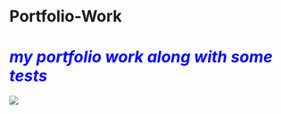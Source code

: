 # Portfolio-Work
<h1 style="color:blue"><i>my portfolio work along with some tests</i></h1>
<img src="https://www.google.com/search?q=cat&safe=strict&source=lnms&tbm=isch&sa=X&ved=0ahUKEwi1k_K7_tLLAhXLqx4KHfoGB7EQ_AUIBygB&biw=1920&bih=1031#imgrc=YnIY4vrFvOk9vM%3A">

